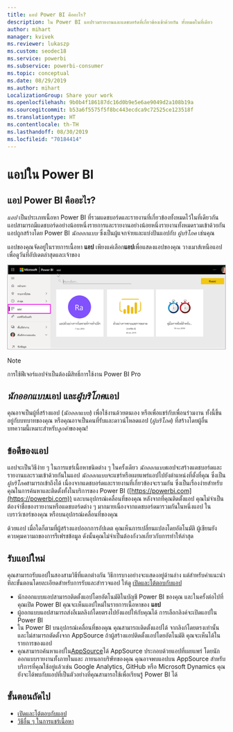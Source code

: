 ```yaml
---
title: แอป Power BI คืออะไร?
description: ใน Power BI แอปรวมรายงานและแดชบอร์ดที่เกี่ยวข้องเข้าด้วยกัน ทั้งหมดในที่เดียว
author: mihart
manager: kvivek
ms.reviewer: lukaszp
ms.custom: seodec18
ms.service: powerbi
ms.subservice: powerbi-consumer
ms.topic: conceptual
ms.date: 08/29/2019
ms.author: mihart
LocalizationGroup: Share your work
ms.openlocfilehash: 9b0b4f186187dc16d0b9e5e6ae9049d2a108b19a
ms.sourcegitcommit: b53a6f5575f5f8bc443ecdca9c72525ce123518f
ms.translationtype: HT
ms.contentlocale: th-TH
ms.lasthandoff: 08/30/2019
ms.locfileid: "70184414"
---
```

# <a name="apps-in-power-bi"></a>แอปใน Power BI
## <a name="what-is-a-power-bi-app"></a>แอป Power BI คืออะไร?
*แอป* เป็นประเภทเนื้อหา Power BI ที่รวมแดชบอร์ดและรายงานที่เกี่ยวข้องทั้งหมดไว้ในที่เดียวกัน แอปสามารถมีแดชบอร์ดอย่างน้อยหนึ่งรายการและรายงานอย่างน้อยหนึ่งรายงานทั้งหมดรวมเข้าด้วยกัน แอปถูกสร้างโดย Power BI *นักออกแบบ* ซึ่งเป็นผู้แจกจ่ายและแบ่งปันแอปกับ *ผู้บริโภค* เช่นคุณ 

แอปของคุณจัดอยู่ในรายการเนื้อหา **แอป** เพียงแค่เลือก**แอป**เพื่อแสดงแอปของคุณ วางเมาส์เหนือแอปเพื่อดูวันที่อัปเดตล่าสุดและเจ้าของ 

![แอปใน Power BI](./media/end-user-apps/power-bi-apps.png)

> [!NOTE]
> การใช้ฟีเจอร์แอปจำเป็นต้องมีสิทธิ์การใช้งาน Power BI Pro <!-- add link to how to figure out your license -->

## <a name="app-designers-and-app-consumers"></a>***นักออกแบบ***แอป และ***ผู้บริโภค***แอป
คุณอาจเป็นผู้ที่สร้างแอป (*นักออกแบบ*) เพื่อใช้งานด้วยตนเอง หรือเพื่อแชร์กับเพื่อนร่วมงาน ทั้งนี้ขึ้นอยู่กับบทบาทของคุณ หรือคุณอาจเป็นคนที่รับและดาวน์โหลดแอป (*ผู้บริโภค*) ที่สร้างโดยผู้อื่น บทความนี้เหมาะสำหรับ*ลูกค้า*ของคุณ!

## <a name="advantages-of-apps"></a>ข้อดีของแอป
แอปจะเป็นวิธีง่าย ๆ ในการแชร์เนื้อหาชนิดต่าง ๆ ในครั้งเดียว *นักออกแบบ*แอปจะสร้างแดชบอร์ดและรายงานและรวมเข้าด้วยกันในแอป *นักออกแบบ*จะแชร์หรือเผยแพร่แอปไปยังตำแหน่งที่ตั้งที่คุณ ซึ่งเป็น*ผู้บริโภค*สามารถเข้าถึงได้ เนื่องจากแดชบอร์ดและรายงานที่เกี่ยวข้องจะรวมกัน ซึ่งเป็นเรื่องง่ายสำหรับคุณในการค้นหาและติดตั้งทั้งในบริการของ Power BI ([https://powerbi.com](https://powerbi.com)) และบนอุปกรณ์เคลื่อนที่ของคุณ หลังจากที่คุณติดตั้งแอป คุณไม่จำเป็นต้องจำชื่อของรายงานหรือแดชบอร์ดต่าง ๆ มากมายเนื่องจากแดชบอร์ดมารวมกันในหนึ่งแอป ในเบราว์เซอร์ของคุณ หรือบนอุปกรณ์เคลื่อนที่ของคุณ

ด้วยแอป เมื่อใดก็ตามที่ผู้สร้างแอปออกการอัปเดต คุณเห็นการเปลี่ยนแปลงโดยอัตโนมัติ ผู้เขียนยังควบคุมความถของการรีเฟรชข้อมูล ดังนั้นคุณไม่จำเป็นต้องกังวลเกี่ยวกับการทำให้ล่าสุด 

<!-- add conceptual art -->
## <a name="get-a-new-app"></a>รับแอปใหม่
คุณสามารถรับแอปในสองสามวิธีที่แตกต่างกัน วิธีการบางอย่างจะแสดงอยู่ด้านล่าง  แต่สำหรับคำแนะนำทีละขั้นตอนโดยละเอียดสำหรับการรับและสำรวจแอป ให้ดู [เปิดและโต้ตอบกับแอป](end-user-app-view.md)

- นักออกแบบแอปสามารถติดตั้งแอปโดยอัตโนมัติในบัญชี Power BI ของคุณ และในครั้งต่อไปที่คุณเปิด Power BI คุณจะเห็นแอปใหม่ในรายการเนื้อหาของ **แอป** 
- ผู้ออกแบบแอปสามารถส่งอีเมลลิงก์โดยตรงไปยังแอปให้กับคุณได้ การเลือกลิงค์จะเปิดแอปใน Power BI
- ใน Power BI บนอุปกรณ์เคลื่อนที่ของคุณ คุณสามารถเติดตั้งแอปได้ จากลิงก์โดยตรงเท่านั้น และไม่สามารถตัดตั้งจาก AppSource ถ้าผู้สร้างแอปติดตั้งแอปโดยอัตโนมัติ คุณจะเห็นได้ในรายการของแอป
- คุณสามารถค้นหาแอปใน[AppSource](https://appsource.microsoft.com)ได้ AppSource ประกอบด้วยแอปที่เผยแพร่ โดยนักออกแบบรายงานทั้งภายในและ ภายนอกบริษัทของคุณ คุณอาจพบแอปบน AppSource สำหรับบริการที่คุณใช้อยู่แล้วเช่น Google Analytics, GitHub หรือ Microsoft Dynamics คุณยังจะได้พบกับแอปที่เป็นตัวอย่างที่คุณสามารถใช้เพื่อเรียนรู้ Power BI ได้  


## <a name="next-step"></a>ขั้นตอนถัดไป
* [เปิดและโต้ตอบกับแอป](end-user-app-view.md)
* [วิธีอื่น ๆ ในการแชร์เนื้อหา](end-user-shared-with-me.md)

